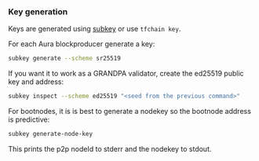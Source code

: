 ### Key generation

Keys are generated using [subkey](https://substrate.dev/docs/en/knowledgebase/integrate/subkey) or use `tfchain key`.

For each Aura blockproducer generate a key:

```sh
subkey generate --scheme sr25519
```

If you want it to work as a GRANDPA validator, create the ed25519 public key and address:

```sh
subkey inspect --scheme ed25519 "<seed from the previous command>"
```

For bootnodes, it is is best to generate a nodekey so the bootnode address is predictive:

```sh
subkey generate-node-key
```

This prints the p2p nodeId to stderr and the nodekey to stdout.
